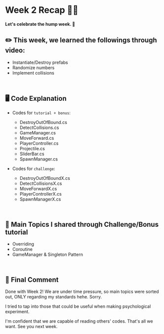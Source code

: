 # Week 2 Recap 🏃‍♂️ 

#### Let's celebrate the hump week. 🐪

## **✏️ This week, we learned the followings through video:**

- Instantiate/Destroy prefabs
- Randomize numbers
- Implement collisions
<br/>

## **🖥 Code Explanation**

- Codes for `tutorial + bonus`:
  - DestroyOutOfBound.cs
  - DetectCollisions.cs
  - GameManager.cs
  - MoveForward.cs
  - PlayerController.cs
  - Projectile.cs
  - SliderBar.cs
  - SpawnManager.cs


- Codes for `challenge`:
  - DestroyOutOfBoundX.cs
  - DetectCollisionsX.cs
  - MoveForwardX.cs
  - PlayerControllerX.cs
  - SpawnManagerX.cs
<br/>

## **🐝 Main Topics I shared through Challenge/Bonus tutorial**

- Overriding
- Coroutine
- GameManager & Singleton Pattern

<br/>

## **🐰 Final Comment**

Done with Week 2! We are under time pressure, so main topics were sorted out, ONLY regarding my standards hehe. Sorry. 

I tried to tap into those that could be useful when making psychological experiment.

I'm confident that we are capable of reading others' codes. That's all we want. See you next week.



